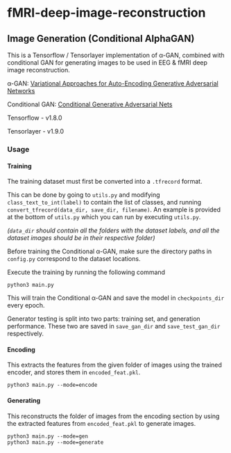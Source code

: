 # fMRI-deep-image-reconstruction
## Image Generation (Conditional AlphaGAN)
This is a Tensorflow / Tensorlayer implementation of α-GAN, combined with conditional GAN for generating images to be used in EEG & fMRI deep image reconstruction.

α-GAN: [Variational Approaches for Auto-Encoding Generative Adversarial Networks](https://arxiv.org/abs/1706.04987)

Conditional GAN: [Conditional Generative Adversarial Nets](https://arxiv.org/abs/1411.1784)

Tensorflow - v1.8.0

Tensorlayer - v1.9.0

### Usage
#### Training
The training dataset must first be converted into a `.tfrecord` format.  

This can be done by going to `utils.py` and modifying `class_text_to_int(label)` to contain the list of classes, and running `convert_tfrecord(data_dir, save_dir, filename)`.  An example is provided at the bottom of `utils.py` which you can run by executing `utils.py`.

*(`data_dir` should contain all the folders with the dataset labels, and all the dataset images should be in their respective folder)*

Before training the Conditional α-GAN, make sure the directory paths in `config.py` correspond to the dataset locations.

Execute the training by running the following command
```
python3 main.py
```
This will train the Conditional α-GAN and save the model in `checkpoints_dir` every epoch.

Generator testing is split into two parts: training set, and generation performance.  These two are saved in `save_gan_dir` and `save_test_gan_dir` respectively.

#### Encoding
This extracts the features from the given folder of images using the trained encoder, and stores them in `encoded_feat.pkl`.

```
python3 main.py --mode=encode
```

#### Generating
This reconstructs the folder of images from the encoding section by using the extracted features from `encoded_feat.pkl` to generate images.

```
python3 main.py --mode=gen
python3 main.py --mode=generate
```

